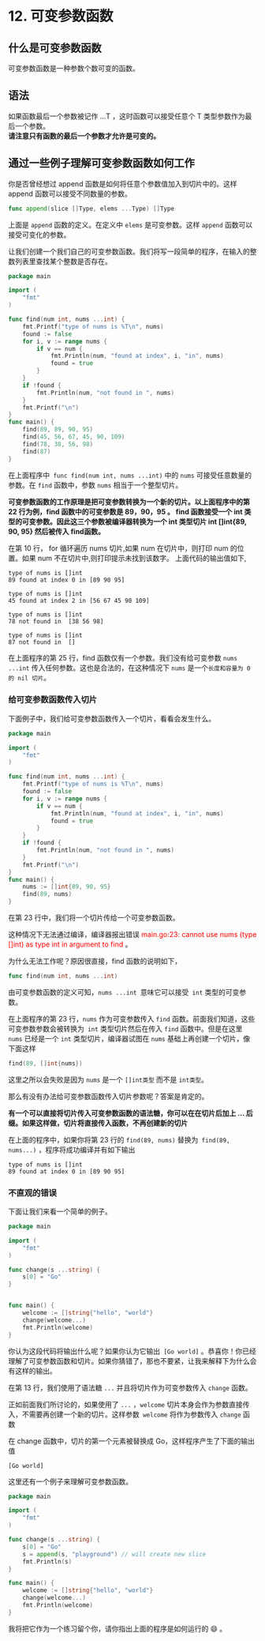 # 12. 可变参数函数 

## 什么是可变参数函数
可变参数函数是一种参数个数可变的函数。

## 语法
如果函数最后一个参数被记作 ...T ，这时函数可以接受任意个 T 类型参数作为最后一个参数。  
**请注意只有函数的最后一个参数才允许是可变的。**

## 通过一些例子理解可变参数函数如何工作
你是否曾经想过 append 函数是如何将任意个参数值加入到切片中的。这样 append 函数可以接受不同数量的参数。
```go
func append(slice []Type, elems ...Type) []Type
```
上面是 `append` 函数的定义。在定义中 `elems` 是可变参数。这样 `append` 函数可以接受可变化的参数。


让我们创建一个我们自己的可变参数函数。我们将写一段简单的程序，在输入的整数列表里查找某个整数是否存在。
```go
package main

import (
    "fmt"
)

func find(num int, nums ...int) {
    fmt.Printf("type of nums is %T\n", nums)
    found := false
    for i, v := range nums {
        if v == num {
            fmt.Println(num, "found at index", i, "in", nums)
            found = true
        }
    }
    if !found {
        fmt.Println(num, "not found in ", nums)
    }
    fmt.Printf("\n")
}
func main() {
    find(89, 89, 90, 95)
    find(45, 56, 67, 45, 90, 109)
    find(78, 38, 56, 98)
    find(87)
}
```
在上面程序中` func find(num int, nums ...int)` 中的 `nums` 可接受任意数量的参数。在 `find` 函数中，参数 `nums` 相当于一个整型切片。 

**可变参数函数的工作原理是把可变参数转换为一个新的切片。以上面程序中的第 22 行为例，find 函数中的可变参数是 89，90，95 。 find 函数接受一个 int 类型的可变参数。因此这三个参数被编译器转换为一个 int 类型切片 int []int{89, 90, 95} 然后被传入 find函数。**


在第 10 行， for 循环遍历 nums 切片,如果 num 在切片中，则打印 num 的位置。如果 num 不在切片中,则打印提示未找到该数字。
上面代码的输出值如下,
```shell
type of nums is []int
89 found at index 0 in [89 90 95]

type of nums is []int
45 found at index 2 in [56 67 45 90 109]

type of nums is []int
78 not found in  [38 56 98]

type of nums is []int
87 not found in  []
```

在上面程序的第 25 行，find 函数仅有一个参数。我们没有给可变参数 `nums ...int` 传入任何参数。这也是合法的，在这种情况下 `nums` 是一个`长度和容量为 0 的 nil 切片`。

### 给可变参数函数传入切片
下面例子中，我们给可变参数函数传入一个切片，看看会发生什么。
```go
package main

import (
    "fmt"
)

func find(num int, nums ...int) {
    fmt.Printf("type of nums is %T\n", nums)
    found := false
    for i, v := range nums {
        if v == num {
            fmt.Println(num, "found at index", i, "in", nums)
            found = true
        }
    }
    if !found {
        fmt.Println(num, "not found in ", nums)
    }
    fmt.Printf("\n")
}
func main() {
    nums := []int{89, 90, 95}
    find(89, nums)
}
```
在第 23 行中，我们将一个切片传给一个可变参数函数。

这种情况下无法通过编译，编译器报出错误 <span style="color:red">main.go:23: cannot use nums (type []int) as type int in argument to find </span> 。

为什么无法工作呢？原因很直接，find 函数的说明如下，
```go
func find(num int, nums ...int)
```
由可变参数函数的定义可知，`nums ...int `意味它可以接受` int` 类型的可变参数。

在上面程序的第 23 行，`nums` 作为可变参数传入 `find` 函数。前面我们知道，这些可变参数参数会被转换为` int` 类型切片然后在传入 `find` 函数中。但是在这里 `nums` 已经是一个 `int` 类型切片，编译器试图在 `nums` 基础上再创建一个切片，像下面这样
```go
find(89, []int{nums})
```

这里之所以会失败是因为 `nums` 是一个 `[]int类型` 而不是 `int类型`。


那么有没有办法给可变参数函数传入切片参数呢？答案是肯定的。

**有一个可以直接将切片传入可变参数函数的语法糖，你可以在在切片后加上 ... 后缀。如果这样做，切片将直接传入函数，不再创建新的切片**

在上面的程序中，如果你将第 23 行的 `find(89, nums)` 替换为` find(89, nums...)` ，程序将成功编译并有如下输出
```shell
type of nums is []int
89 found at index 0 in [89 90 95]
```

### 不直观的错误

下面让我们来看一个简单的例子。
```go
package main

import (
    "fmt"
)

func change(s ...string) {  
    s[0] = "Go"
}


func main() {
    welcome := []string{"hello", "world"}
    change(welcome...)
    fmt.Println(welcome)
}
```

你认为这段代码将输出什么呢？如果你认为它输出` [Go world]` 。恭喜你！你已经理解了可变参数函数和切片。如果你猜错了，那也不要紧，让我来解释下为什么会有这样的输出。

在第 13 行，我们使用了语法糖 `...` 并且将切片作为可变参数传入 `change` 函数。

正如前面我们所讨论的，如果使用了 `...` ，`welcome` 切片本身会作为参数直接传入，不需要再创建一个新的切片。这样参数` welcome` 将作为参数传入 `change` 函数

在 change 函数中，切片的第一个元素被替换成 Go，这样程序产生了下面的输出值
```shell
[Go world]
```

这里还有一个例子来理解可变参数函数。
```go
package main

import (
    "fmt"
)

func change(s ...string) {
    s[0] = "Go"
    s = append(s, "playground") // will create new slice 
    fmt.Println(s)
}

func main() {
    welcome := []string{"hello", "world"}
    change(welcome...)
    fmt.Println(welcome)
}
```


我将把它作为一个练习留个你，请你指出上面的程序是如何运行的 :smile: 。